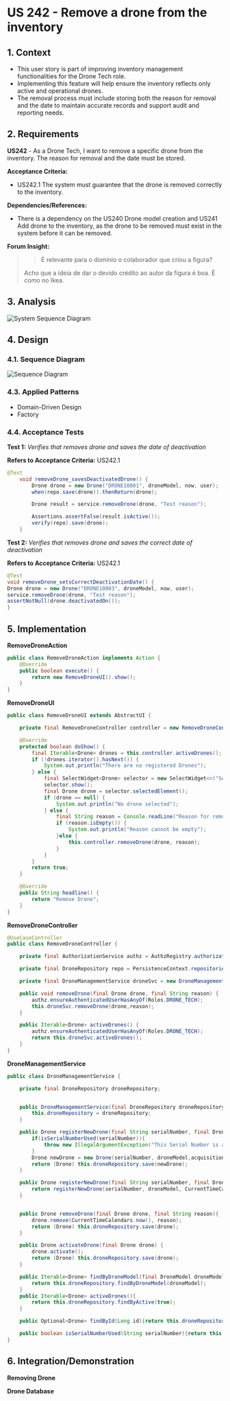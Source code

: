 # US 242 - Remove a drone from the inventory


## 1. Context

* This user story is part of improving inventory management functionalities for the Drone Tech role.
* Implementing this feature will help ensure the inventory reflects only active and operational drones. 
* The removal process must include storing both the reason for removal and the date to maintain accurate records and support
audit and reporting needs.

## 2. Requirements

**US242** - As a Drone Tech, I want to remove a specific drone from the inventory. The reason for removal and the date must be stored.


**Acceptance Criteria:**

- US242.1 The system must guarantee that the drone is removed correctly to the inventory.


**Dependencies/References:**

* There is a dependency on the US240 Drone model creation and US241 Add drone to the inventory, as the drone to be removed must exist in the system before it can be removed.

**Forum Insight:**

>> É relevante para o domínio o colaborador que criou a figura?
>
> Acho que a ideia de dar o devido crédito ao autor da figura é boa. É como no Ikea.


## 3. Analysis

![System Sequence Diagram](images/system-sequence-diagram-US242.svg)

## 4. Design
### 4.1. Sequence Diagram
![Sequence Diagram](images/sequence-diagram-US242.svg)

### 4.3. Applied Patterns

- Domain-Driven Design
- Factory

### 4.4. Acceptance Tests

**Test 1:** *Verifies that removes drone and saves the date of deactivation*

**Refers to Acceptance Criteria:** US242.1
```java
@Test
    void removeDrone_savesDeactivatedDrone() {
        Drone drone = new Drone("DRONE10001", droneModel, now, user);
        when(repo.save(drone)).thenReturn(drone);

        Drone result = service.removeDrone(drone, "Test reason");

        Assertions.assertFalse(result.isActive());
        verify(repo).save(drone);
    }
````
**Test 2:** *Verifies that removes drone and saves the correct date of deactivation*

**Refers to Acceptance Criteria:** US242.1
```java
@Test
void removeDrone_setsCorrectDeactivationDate() {
Drone drone = new Drone("DRONE10003", droneModel, now, user);
service.removeDrone(drone, "Test reason");
assertNotNull(drone.deactivatedOn());
}
````


## 5. Implementation


**RemoveDroneAction**

```java
public class RemoveDroneAction implements Action {
    @Override
    public boolean execute() {
        return new RemoveDroneUI().show();
    }
}

```
**RemoveDroneUI**

```java
public class RemoveDroneUI extends AbstractUI {

    private final RemoveDroneController controller = new RemoveDroneController();

    @Override
    protected boolean doShow() {
        final Iterable<Drone> drones = this.controller.activeDrones();
        if (!drones.iterator().hasNext()) {
            System.out.println("There are no registered Drones");
        } else {
            final SelectWidget<Drone> selector = new SelectWidget<>("Select Drone to Remove", drones, new DronePrinter());
            selector.show();
            final Drone drone = selector.selectedElement();
            if (drone == null) {
                System.out.println("No drone selected");
            } else {
                final String reason = Console.readLine("Reason for removing the drone: ");
                if (reason.isEmpty()) {
                    System.out.println("Reason cannot be empty");
                }else {
                    this.controller.removeDrone(drone, reason);
                }
            }
        }
        return true;
    }

    @Override
    public String headline() {
        return "Remove Drone";
    }
}
```

**RemoveDroneController**

```java
@UseCaseController
public class RemoveDroneController {

    private final AuthorizationService authz = AuthzRegistry.authorizationService();

    private final DroneRepository repo = PersistenceContext.repositories().drones();

    private final DroneManagementService droneSvc = new DroneManagementService(repo);

    public void removeDrone(final Drone drone, final String reason) {
        authz.ensureAuthenticatedUserHasAnyOf(Roles.DRONE_TECH);
        this.droneSvc.removeDrone(drone,reason);
    }

    public Iterable<Drone> activeDrones() {
        authz.ensureAuthenticatedUserHasAnyOf(Roles.DRONE_TECH);
        return this.droneSvc.activeDrones();
    }
}
```

**DroneManagementService**

```java
public class DroneManagementService {

    private final DroneRepository droneRepository;


    public DroneManagementService(final DroneRepository droneRepository){
        this.droneRepository = droneRepository;
    }

    public Drone registerNewDrone(final String serialNumber, final DroneModel droneModel, final Calendar acquisitionDate, final SystemUser user){
        if(isSerialNumberUsed(serialNumber)){
            throw new IllegalArgumentException("This Serial Number is already registered in the system!");
        }
        Drone newDrone = new Drone(serialNumber, droneModel,acquisitionDate, user);
        return (Drone) this.droneRepository.save(newDrone);
    }

    public Drone registerNewDrone(final String serialNumber, final DroneModel droneModel, final SystemUser user){
        return registerNewDrone(serialNumber, droneModel, CurrentTimeCalendars.now(), user);
    }


    public Drone removeDrone(final Drone drone, final String reason){
        drone.remove(CurrentTimeCalendars.now(), reason);
        return (Drone) this.droneRepository.save(drone);
    }

    public Drone activateDrone(final Drone drone) {
        drone.activate();
        return (Drone) this.droneRepository.save(drone);
    }

    public Iterable<Drone> findByDroneModel(final DroneModel droneModel) {
        return this.droneRepository.findByDroneModel(droneModel);
    }
    public Iterable<Drone> activeDrones(){
        return this.droneRepository.findByActive(true);
    }

    public Optional<Drone> findById(Long id){return this.droneRepository.findById(id);}

    public boolean isSerialNumberUsed(String serialNumber){return this.droneRepository.isSerialNameUsed(serialNumber);}
}
```
## 6. Integration/Demonstration

**Removing Drone**

**Drone Database**
